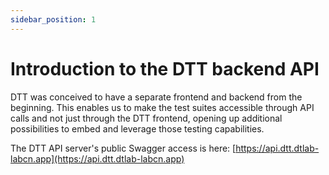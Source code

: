 ```yaml
---
sidebar_position: 1
---
```


# Introduction to the DTT backend API

DTT was conceived to have a separate frontend and backend from the beginning. This enables us to make the test suites accessible through API calls and not just through the DTT frontend, opening up additional possibilities to embed and leverage those testing capabilities.

The DTT API server's public Swagger access is here: [https://api.dtt.dtlab-labcn.app](https://api.dtt.dtlab-labcn.app)

